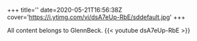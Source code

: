 +++
title=''
date=2020-05-21T16:56:38Z
cover='https://i.ytimg.com/vi/dsA7eUp-RbE/sddefault.jpg'
+++

All content belongs to GlennBeck.
{{< youtube dsA7eUp-RbE >}}
